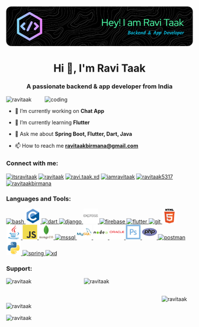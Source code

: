 ![logo](https://github.com/ravitaak/ravitaak/blob/main/Banner.png)
<h1 align="center">Hi 👋, I'm Ravi Taak</h1>
<h3 align="center">A passionate backend & app developer from India</h3>
<img align="right" alt="coding" width="400" src="https://blogger.googleusercontent.com/img/b/R29vZ2xl/AVvXsEhswaKvw-jyeK5-Q4hRQbmAefi_ErKz8N1zQoLTSXsbq0i8IElOJUtjCN-dRXoAo6FAuvOBKoMXeucVf4RhhjuKSJUjSyEiEqWbfnvg1vR6bWJRXqPBYn6yzHp-b6ABt3_0LhUqU8h9oggUI8XUMfok5s1ZBSnG6qtADUv7BGUPYt0j2Tc0VZ2ViWR8jg/s1600/programmer.gif">

<p align="left"> <img src="https://komarev.com/ghpvc/?username=ravitaak&label=Profile%20views&color=0e75b6&style=flat" alt="ravitaak" /> </p>

- 🔭 I’m currently working on **Chat App**

- 🌱 I’m currently learning **Flutter**

- 💬 Ask me about **Spring Boot, Flutter, Dart, Java**

- 📫 How to reach me **ravitaakbirmana@gmail.com**

<h3 align="left">Connect with me:</h3>
<p align="left">
<a href="https://twitter.com/itsravitaak" target="blank"><img align="center" src="https://raw.githubusercontent.com/rahuldkjain/github-profile-readme-generator/master/src/images/icons/Social/twitter.svg" alt="itsravitaak" height="30" width="40" /></a>
<a href="https://linkedin.com/in/ravitaak" target="blank"><img align="center" src="https://raw.githubusercontent.com/rahuldkjain/github-profile-readme-generator/master/src/images/icons/Social/linked-in-alt.svg" alt="ravitaak" height="30" width="40" /></a>
<a href="https://fb.com/ravi.taak.xd" target="blank"><img align="center" src="https://raw.githubusercontent.com/rahuldkjain/github-profile-readme-generator/master/src/images/icons/Social/facebook.svg" alt="ravi.taak.xd" height="30" width="40" /></a>
<a href="https://instagram.com/iamravitaak" target="blank"><img align="center" src="https://raw.githubusercontent.com/rahuldkjain/github-profile-readme-generator/master/src/images/icons/Social/instagram.svg" alt="iamravitaak" height="30" width="40" /></a>
<a href="https://www.youtube.com/c/ravitaak5317" target="blank"><img align="center" src="https://raw.githubusercontent.com/rahuldkjain/github-profile-readme-generator/master/src/images/icons/Social/youtube.svg" alt="ravitaak5317" height="30" width="40" /></a>
<a href="https://www.hackerrank.com/ravitaakbirmana" target="blank"><img align="center" src="https://raw.githubusercontent.com/rahuldkjain/github-profile-readme-generator/master/src/images/icons/Social/hackerrank.svg" alt="ravitaakbirmana" height="30" width="40" /></a>
</p>

<h3 align="left">Languages and Tools:</h3>
<p align="left"> <a href="https://www.gnu.org/software/bash/" target="_blank" rel="noreferrer"> <img src="https://www.vectorlogo.zone/logos/gnu_bash/gnu_bash-icon.svg" alt="bash" width="40" height="40"/> </a> <a href="https://www.cprogramming.com/" target="_blank" rel="noreferrer"> <img src="https://raw.githubusercontent.com/devicons/devicon/master/icons/c/c-original.svg" alt="c" width="40" height="40"/> </a> <a href="https://dart.dev" target="_blank" rel="noreferrer"> <img src="https://www.vectorlogo.zone/logos/dartlang/dartlang-icon.svg" alt="dart" width="40" height="40"/> </a> <a href="https://www.djangoproject.com/" target="_blank" rel="noreferrer"> <img src="https://cdn.worldvectorlogo.com/logos/django.svg" alt="django" width="40" height="40"/> </a> <a href="https://expressjs.com" target="_blank" rel="noreferrer"> <img src="https://raw.githubusercontent.com/devicons/devicon/master/icons/express/express-original-wordmark.svg" alt="express" width="40" height="40"/> </a> <a href="https://firebase.google.com/" target="_blank" rel="noreferrer"> <img src="https://www.vectorlogo.zone/logos/firebase/firebase-icon.svg" alt="firebase" width="40" height="40"/> </a> <a href="https://flutter.dev" target="_blank" rel="noreferrer"> <img src="https://www.vectorlogo.zone/logos/flutterio/flutterio-icon.svg" alt="flutter" width="40" height="40"/> </a> <a href="https://git-scm.com/" target="_blank" rel="noreferrer"> <img src="https://www.vectorlogo.zone/logos/git-scm/git-scm-icon.svg" alt="git" width="40" height="40"/> </a> <a href="https://www.w3.org/html/" target="_blank" rel="noreferrer"> <img src="https://raw.githubusercontent.com/devicons/devicon/master/icons/html5/html5-original-wordmark.svg" alt="html5" width="40" height="40"/> </a> <a href="https://www.java.com" target="_blank" rel="noreferrer"> <img src="https://raw.githubusercontent.com/devicons/devicon/master/icons/java/java-original.svg" alt="java" width="40" height="40"/> </a> <a href="https://developer.mozilla.org/en-US/docs/Web/JavaScript" target="_blank" rel="noreferrer"> <img src="https://raw.githubusercontent.com/devicons/devicon/master/icons/javascript/javascript-original.svg" alt="javascript" width="40" height="40"/> </a> <a href="https://www.mongodb.com/" target="_blank" rel="noreferrer"> <img src="https://raw.githubusercontent.com/devicons/devicon/master/icons/mongodb/mongodb-original-wordmark.svg" alt="mongodb" width="40" height="40"/> </a> <a href="https://www.microsoft.com/en-us/sql-server" target="_blank" rel="noreferrer"> <img src="https://www.svgrepo.com/show/303229/microsoft-sql-server-logo.svg" alt="mssql" width="40" height="40"/> </a> <a href="https://www.mysql.com/" target="_blank" rel="noreferrer"> <img src="https://raw.githubusercontent.com/devicons/devicon/master/icons/mysql/mysql-original-wordmark.svg" alt="mysql" width="40" height="40"/> </a> <a href="https://nodejs.org" target="_blank" rel="noreferrer"> <img src="https://raw.githubusercontent.com/devicons/devicon/master/icons/nodejs/nodejs-original-wordmark.svg" alt="nodejs" width="40" height="40"/> </a> <a href="https://www.oracle.com/" target="_blank" rel="noreferrer"> <img src="https://raw.githubusercontent.com/devicons/devicon/master/icons/oracle/oracle-original.svg" alt="oracle" width="40" height="40"/> </a> <a href="https://www.photoshop.com/en" target="_blank" rel="noreferrer"> <img src="https://raw.githubusercontent.com/devicons/devicon/master/icons/photoshop/photoshop-line.svg" alt="photoshop" width="40" height="40"/> </a> <a href="https://www.php.net" target="_blank" rel="noreferrer"> <img src="https://raw.githubusercontent.com/devicons/devicon/master/icons/php/php-original.svg" alt="php" width="40" height="40"/> </a> <a href="https://postman.com" target="_blank" rel="noreferrer"> <img src="https://www.vectorlogo.zone/logos/getpostman/getpostman-icon.svg" alt="postman" width="40" height="40"/> </a> <a href="https://www.python.org" target="_blank" rel="noreferrer"> <img src="https://raw.githubusercontent.com/devicons/devicon/master/icons/python/python-original.svg" alt="python" width="40" height="40"/> </a> <a href="https://spring.io/" target="_blank" rel="noreferrer"> <img src="https://www.vectorlogo.zone/logos/springio/springio-icon.svg" alt="spring" width="40" height="40"/> </a> <a href="https://www.adobe.com/products/xd.html" target="_blank" rel="noreferrer"> <img src="https://cdn.worldvectorlogo.com/logos/adobe-xd.svg" alt="xd" width="40" height="40"/> </a> </p>

<h3 align="left">Support:</h3>
<p><a href="https://www.buymeacoffee.com/ravitaak"> <img align="left" src="https://cdn.buymeacoffee.com/buttons/v2/default-yellow.png" height="50" width="210" alt="ravitaak" /></a><a href="https://ko-fi.com/ravitaak"> <img align="left" src="https://cdn.ko-fi.com/cdn/kofi3.png?v=3" height="50" width="210" alt="ravitaak" /></a></p><br><br>

<p><img align="left" src="https://github-readme-stats.vercel.app/api/top-langs?username=ravitaak&show_icons=true&locale=en&layout=compact" alt="ravitaak" /></p>

<p>&nbsp;<img align="center" src="https://github-readme-stats.vercel.app/api?username=ravitaak&show_icons=true&locale=en" alt="ravitaak" /></p>

<p><img align="center" src="https://github-readme-streak-stats.herokuapp.com/?user=ravitaak&" alt="ravitaak" /></p>
